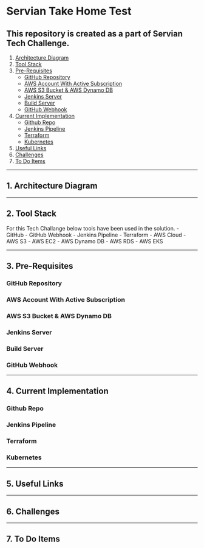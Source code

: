 # Servian Take Home Test

This repository is created as a part of Servian Tech Challenge.
---

1. [Architecture Diagram](#1-architecture-diagram)
2. [Tool Stack](#2-tool-stack)
3. [Pre-Requisites](#3-pre-requisites)
    - [GitHub Repository](#github-repository)
    - [AWS Account With Active Subscription](#aws-account-with-active-subscription)
    - [AWS S3 Bucket & AWS Dynamo DB](#aws-s3-bucket-and-dynamo-db)
    - [Jenkins Server](#jenkins-server)
    - [Build Server](#build-server)
    - [GitHub Webhook](#github-webhook)
4. [Current Implementation](#4-current-implementation)
    - [Github Repo](#github-repo)
    - [Jenkins Pipeline](#jenkins-pipeline)
    - [Terraform](#terraform)
    - [Kubernetes](#kubernetes)
5. [Useful Links](#5-useful-links)
6. [Challenges](#6-challenges)
7. [To Do Items](#7-to-do-items)

---

## 1. Architecture Diagram

---

## 2. Tool Stack

For this Tech Challange below tools have been used in the solution.
    - GitHub
    - GitHub Webhook
    - Jenkins Pipeline
    - Terraform
    - AWS Cloud
    - AWS S3
    - AWS EC2
    - AWS Dynamo DB
    - AWS RDS
    - AWS EKS
    
---

## 3. Pre-Requisites

### GitHub Repository
### AWS Account With Active Subscription
### AWS S3 Bucket & AWS Dynamo DB
### Jenkins Server
### Build Server
### GitHub Webhook

---

## 4. Current Implementation

### Github Repo
### Jenkins Pipeline
### Terraform
### Kubernetes

---

## 5. Useful Links

---

## 6. Challenges

---

## 7. To Do Items

